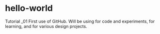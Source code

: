 # hello-world
Tutorial _01
First use of GitHub. Will be using for code and experiments, for learning, and for various design projects.
